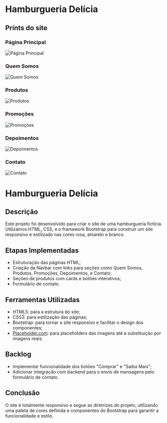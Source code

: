 # Hamburgueria Delícia

## Prints do site

### Página Principal
![Página Principal](./)
### Quem Somos
![Quem Somos](./)
### Produtos
![Produtos](./)
### Promoções
![Promoções](./)
### Depoimentos
![Depoimentos](./)

### Contato
![Contato](./)


# Hamburgueria Delícia

## Descrição
Este projeto foi desenvolvido para criar o site de uma hamburgueria fictícia. Utilizamos HTML, CSS, e o framework Bootstrap para construir um site responsivo e estilizado nas cores rosa, amarelo e branco.

## Etapas Implementadas
- Estruturação das páginas HTML;
- Criação da Navbar com links para seções como Quem Somos, Produtos, Promoções, Depoimentos, e Contato;
- Seções de produtos com cards e botões interativos;
- Formulário de contato.

## Ferramentas Utilizadas
- HTML5: para a estrutura do site;
- CSS3: para estilização das páginas;
- Bootstrap: para tornar o site responsivo e facilitar o design dos componentes;
- [Placeholder.com](https://placeholder.com): para placeholders das imagens até a substituição por imagens reais.

## Backlog
- Implementar funcionalidade dos botões "Comprar" e "Saiba Mais";
- Adicionar integração com backend para o envio de mensagens pelo formulário de contato.

## Conclusão
O site é totalmente responsivo e segue as diretrizes do projeto, utilizando uma paleta de cores definida e componentes do Bootstrap para garantir a funcionalidade e estilo.